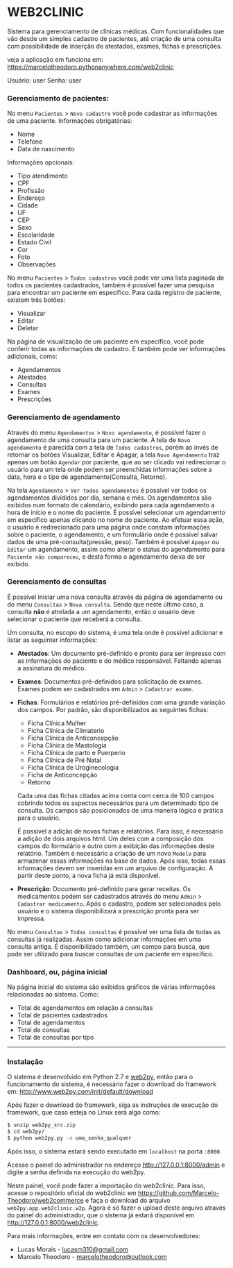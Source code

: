 # WEB2CLINIC

Sistema para gerenciamento de clínicas médicas. Com funcionalidades que vão desde um simples cadastro de pacientes, até criação de uma consulta com possibilidade de inserção de atestados, exames, fichas e prescrições.


veja a aplicação em funciona em: https://marcelotheodoro.pythonanywhere.com/web2clinic

Usuário: user
Senha: user

### Gerenciamento de pacientes:

No menu `Pacientes` > `Novo cadastro` você pode cadastrar as informações de uma paciente. Informações obrigatórias:
- Nome
- Telefone
- Data de nascimento

Informações opcionais:

- Tipo atendimento
- CPF
- Profissão
- Endereço
- Cidade
- UF
- CEP
- Sexo
- Escolaridade
- Estado Civil
- Cor
- Foto
- Observações

No menu `Pacientes` > `Todos cadastros` você pode ver uma lista paginada de todos os pacientes cadastrados, também é possível fazer uma pesquisa para encontrar um paciente em específico. Para cada registro de paciente, existem três botões:
- Visualizar
- Editar
- Deletar

Na página de visualização de um paciente em específico, você pode conferir todas as informações de cadastro. E também pode ver informações adicionais, como:
- Agendamentos
- Atestados
- Consultas
- Exames
- Prescrições


### Gerenciamento de agendamento

Através do menu `Agendamentos` > `Novo agendamento`, é possível fazer o agendamento de uma consulta para um paciente. A tela de `Novo agendamento` é parecida com a tela de `Todos cadastros`, porém ao invés de retornar os botões Visualizar, Editar e Apagar, a tela `Novo Agendamento` traz apenas um botão `Agendar` por paciente, que ao ser clicado vai redirecionar o usuário para um tela onde podem ser preenchidas informações sobre a data, hora e o tipo de agendamento(Consulta, Retorno).

Na tela `Agendamento` > `Ver todos agendamentos` é possível ver todos os agendamentos divididos por dia, semana e mês. Os agendamentos são exibidos num formato de calendário, exibindo para cada agendamento a hora de início e o nome do paciente. É possível selecionar um agendamento em específico apenas clicando no nome do paciente. Ao efetuar essa ação, o usuário é redirecionado para uma página onde constam informações sobre o paciente, o agendamento, e um formulário onde é possível salvar dados de uma pré-consulta(pressão, peso). Também é possível `Apagar` ou `Editar` um agendamento, assim como alterar o status do agendamento para `Paciente não compareceu`, e desta forma o agendamento deixa de ser exibido.


### Gerenciamento de consultas

É possível iniciar uma nova consulta através da página de agendamento ou do menu `Consultas` > `Nova consulta`. Sendo que neste último caso, a consulta **não** é atrelada a um agendamento, então o usuário deve selecionar o paciente que receberá a consulta.

Um consulta, no escopo do sistema, é uma tela onde é possível adicionar e listar as seguinter informações:
* **Atestados**: Um documento pré-definido e pronto para ser impresso com as informações do paciente e do médico responsável. Faltando apenas a assinatura do médico.
* **Exames**: Documentos pré-definidos para solicitação de exames. Exames podem ser cadastrados em `Admin` > `Cadastrar exame`.
* **Fichas**: Formulários e relatórios pré-definidos com uma grande variação dos campos. Por padrão, são disponibilizados as seguintes fichas:
   * Ficha Clínica Mulher
   * Ficha Clínica de Climaterio
   * Ficha Clínica de Anticoncepção
   * Ficha Clínica de Mastologia
   * Ficha Clínica de parto e Puerperio
   * Ficha Clínica de Pré Natal
   * Ficha Clínica de Uroginecologia
   * Ficha de Anticoncepção
   * Retorno

    Cada uma das fichas citadas acima conta com cerca de 100 campos cobrindo todos os aspectos necessários para um determinado tipo de consulta. Os campos são posicionados de uma maneira lógica e prática para o usuário.

    É possível a adição de novas fichas e relatórios. Para isso, é necessário a adição de dois arquivos html: Um deles com a composição dos campos do formulário e outro com a exibição das informações deste relatório. Também é necessário a criação de um novo `Modelo` para armazenar essas informações na base de dados. Após isso, todas essas informações devem ser inseridas em um arquivo de configuração. A partir deste ponto, a nova ficha já está disponível.

*  **Prescrição**: Documento pré-definido para gerar receitas. Os medicamentos podem ser cadastrados através do menu `Admin` > `Cadastrar medicamento`. Após o cadastro, podem ser selecionados pelo usuário e o sistema disponibilizará a prescrição pronta para ser impressa.

No menu `Consultas` > `Todas consultas` é possível ver uma lista de todas as consultas já realizadas. Assim como adicionar informações em uma consulta antiga. É disponibilizado também, um campo para busca, que pode ser utilizado para buscar consultas de um paciente em específico.


### Dashboard, ou, página inicial

Na página inicial do sistema são exibidos gráficos de várias informações relacionadas ao sistema. Como:
* Total de agendamentos em relação a consultas
* Total de pacientes cadastrados
* Total de agendamentos
* Total de consultas
* Total de consultas por tipo


_______________________

### Instalação

O sistema é desenvolvido em Python 2.7 e [web2py](http://www.web2py.com/), então para o funcionamento do sistema, é necessário fazer o download do framework em: http://www.web2py.com/init/default/download

Após fazer o download do framework, siga as instruções de execução do framework, que caso esteja no Linux será algo como:

```sh
$ unzip web2py_src.zip
$ cd web2py/
$ python web2py.py -a uma_senha_qualquer
```

Após isso, o sistema estará sendo executado em `localhost` na porta `:8000`.

Acesse o painel do administrador no endereço http://127.0.0.1:8000/admin e digite a senha definida na execução do web2py.

Neste painel, você pode fazer a importação do web2clinic. Para isso, acesse o repositório oficial do web2clinic em https://github.com/Marcelo-Theodoro/web2commerce e faça o download do arquivo `web2py.app.web2clinic.w2p`. Agora é só fazer o upload deste arquivo através do painel do administrador, que o sistema já estará disponível em http://127.0.0.1:8000/web2clinic.




Para mais informações, entre em contato com os desenvolvedores:

- Lucas Morais - lucasm310@gmail.com
- Marcelo Theodoro - marcelotheodoro@outlook.com
